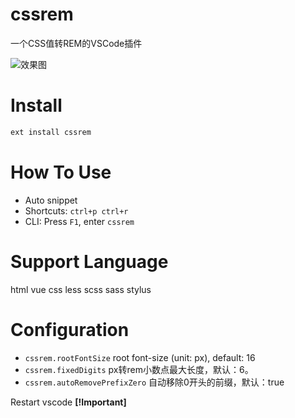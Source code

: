 # cssrem

一个CSS值转REM的VSCode插件

![效果图](https://github.com/cipchk/vscode-cssrem/raw/master/screenshots/cssrem.gif)

# Install

```bash
ext install cssrem
```

# How To Use

+ Auto snippet
+ Shortcuts: `ctrl+p ctrl+r`
+ CLI: Press `F1`, enter `cssrem`

# Support Language

html vue css less scss sass stylus

# Configuration

+ `cssrem.rootFontSize` root font-size (unit: px), default: 16
+ `cssrem.fixedDigits` px转rem小数点最大长度，默认：6。
+ `cssrem.autoRemovePrefixZero` 自动移除0开头的前缀，默认：true

Restart vscode **[!Important]**